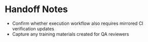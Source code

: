 # Handoff Notes

- Confirm whether execution workflow also requires mirrored CI verification updates
- Capture any training materials created for QA reviewers
